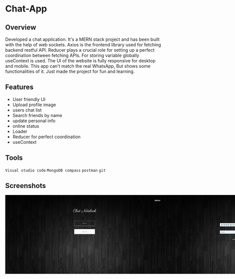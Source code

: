 # Chat-App

## Overview

Developed a chat application. It's a MERN stack project and has been built with the help of web sockets. Axios is the frontend library used for fetching
backend restful API. Reducer plays a crucial role for setting up a perfect coordination between fetching APIs. For storing variable globally useContext is used. The UI of the website is fully responsive for desktop and mobile. This app can't match the real WhatsApp, But shows some functionalities of it.
Just made the project for fun and learning.

## Features

* User friendly UI
* Upload profile image
* users chat list 
* Search friends by name
* update personal info
* online status
* Loader
* Reducer for perfect coordination
* useContext


## Tools

`Visual studio code`
`MongoDB compass`
`postman`
`git`

## Screenshots
<div style="display:flex;">
<img src="https://github.com/theroughcoder/Chat-App/blob/main/screenshots/chat%20app%20login.png"  />
<img src="https://github.com/theroughcoder/Chat-App/blob/main/screenshots/chat%20app%20signup.png" />
<img src="https://github.com/theroughcoder/Chat-App/blob/main/screenshots/chat%20app%20chat%20users%20list.png"  />
<img src="https://github.com/theroughcoder/Chat-App/blob/main/screenshots/chat%20app%20chat%20screen.png" />
<img src="https://github.com/theroughcoder/Chat-App/blob/main/screenshots/chat%20app%20user%20profile.png"  />
<img src="https://github.com/theroughcoder/Chat-App/blob/main/screenshots/chat%20app%20search%20screen%20.png" />




</div>

![]()

